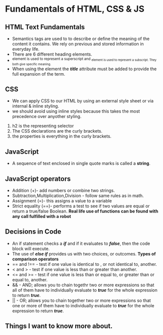 # Fundamentals of HTML, CSS & JS

## HTML Text Fundamentals
- Semantics tags are used to to describe or define the meaning of the content it contains. We rely on previous and stored information in everyday life.
- There are 6 different heading elements.
- <sup> element is used to represent a superscript and <sub> element is used to represent a subscript. They both give specific meaning. 
- When using the <abbr> element the ***title***  attribute must be added to provide the full expansion of the term.

## CSS
- We can apply CSS to our HTML by using an external style sheet or via internal & inline styling.
- we should avoid using inline styles because this takes the most precedence over anyother styling.

1. h2 is the representing selector
2. The CSS declarations are the curly brackets.
3. the properties is everything in the curly brackets.

## JavaScript 
- A sequence of text enclosed in single quote marks is called a **string**.

## JavaScript operators
- Addition (+)- add numbers or combine two strings.
- Subtraction,Multiplication,Division - follow same rules as in math.
- Assignment (=)- this assigns a value to a variable
- Strict equality (==)- performs a test to see if two values are equal or return a true/false Boolean.
**Real life use of functions can be found with any call fulfilled with a robot**

## Decisions in Code
- An if statement checks a ***if*** and if it evaluates to ***false***, then the code block will execute.
- The use of ***else if*** provides us with two choices, or outcomes.
 **Types of comparison operators**
 - == and !== - test if one value is identical to , or not identical to, another.
 - < and > - test if one value is less than or greater than another.
 - <= and >= - test if one value is less than or equal to, or greater than or equal to, another.
 - && - AND; allows you to chain togethr two or more expressions so that all of them have to individually evaluate to ***true*** for the whole expression to return ***true***.
 - || - OR; allows you to chain together two or more expressions so that one or more of them have to individually evaluate to ***true*** for the whole expression to return ***true***. 



## Things I want to know more about.

